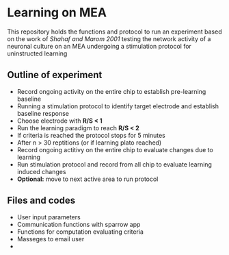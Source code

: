 
# Learning on MEA

This repository holds the functions and protocol to run an experiment based on the work of *Shahaf and Marom 2001* testing the network activity of a neuronal culture on an MEA undergoing a stimulation protocol for uninstructed learning

## Outline of experiment

- Record ongoing activity on the entire chip to establish pre-learning baseline
- Running a stimulation protocol to identify target electrode and establish baseline response
- Choose electrode with **R/S < 1**
- Run the learning paradigm to reach **R/S < 2**
- If criteria is reached the protocol stops for 5 minutes
- After n > 30 reptitions (or if learning plato reached)
- Record ongoing actitivy on the entire chip to evaluate changes due to learning
- Run stimulation protocol and record from all chip to evaluate learning induced changes
- **Optional:** move to next active area to run protocol

## Files and codes

- User input parameters
- Communication functions with sparrow app
- Functions for computation evaluating criteria
- Masseges to email user
- 